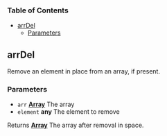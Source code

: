 <!-- Generated by documentation.js. Update this documentation by updating the source code. -->

### Table of Contents

-   [arrDel][1]
    -   [Parameters][2]

## arrDel

Remove an element in place from an array, if present.

### Parameters

-   `arr` **[Array][3]** The array
-   `element` **any** The element to remove

Returns **[Array][3]** The array after removal in space.

[1]: #arrdel

[2]: #parameters

[3]: https://developer.mozilla.org/docs/Web/JavaScript/Reference/Global_Objects/Array
